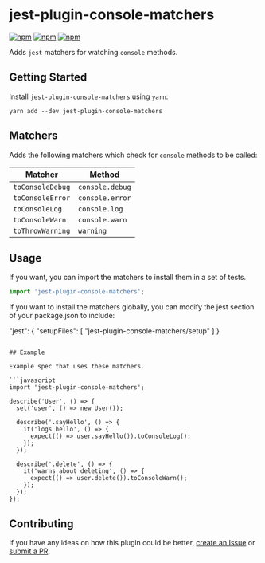 # jest-plugin-console-matchers

[![npm](https://img.shields.io/npm/v/jest-plugin-console-matchers.svg)](https://www.npmjs.com/package/jest-plugin-console-matchers)
[![npm](https://img.shields.io/npm/dt/jest-plugin-console-matchers.svg)](https://www.npmjs.com/package/jest-plugin-console-matchers)
[![npm](https://img.shields.io/npm/l/jest-plugin-console-matchers.svg)](https://github.com/negativetwelve/jest-plugins/blob/master/LICENSE)

Adds `jest` matchers for watching `console` methods.

## Getting Started

Install `jest-plugin-console-matchers` using `yarn`:

```shell
yarn add --dev jest-plugin-console-matchers
```

## Matchers

Adds the following matchers which check for `console` methods to be called:

| Matcher | Method |
|---------|--------|
| `toConsoleDebug` | `console.debug` |
| `toConsoleError` | `console.error` |
| `toConsoleLog` | `console.log` |
| `toConsoleWarn` | `console.warn` |
| `toThrowWarning` | `warning` |

## Usage

If you want, you can import the matchers to install them in a set of tests.

```javascript
import 'jest-plugin-console-matchers';
```

If you want to install the matchers globally, you can modify the jest section of your package.json to include:

"jest": {
  "setupFiles": [
    "jest-plugin-console-matchers/setup"
  ]
}
```

## Example

Example spec that uses these matchers.

```javascript
import 'jest-plugin-console-matchers';

describe('User', () => {
  set('user', () => new User());

  describe('.sayHello', () => {
    it('logs hello', () => {
      expect(() => user.sayHello()).toConsoleLog();
    });
  });

  describe('.delete', () => {
    it('warns about deleting', () => {
      expect(() => user.delete()).toConsoleWarn();
    });
  });
});
```

## Contributing

If you have any ideas on how this plugin could be better, [create an Issue](https://github.com/negativetwelve/jest-plugins/issues) or [submit a PR](https://github.com/negativetwelve/jest-plugins/pulls).
